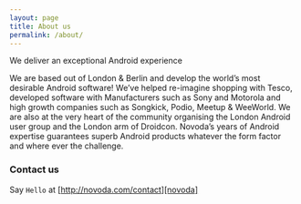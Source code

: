 ```yaml
---
layout: page
title: About us
permalink: /about/
---
```


We deliver an exceptional Android experience

We are based out of London & Berlin and develop the world’s most desirable Android software! 
We’ve helped re-imagine shopping with Tesco, developed software with Manufacturers such as Sony and Motorola 
and high growth companies such as Songkick, Podio, Meetup & WeeWorld. We are also at the very heart of the community 
organising the London Android user group and the London arm of Droidcon. 
Novoda’s years of Android expertise guarantees superb Android products whatever the form factor and where ever the challenge.

### Contact us

Say `Hello` at [http://novoda.com/contact][novoda] 

[novoda]: http://novoda.com/contact

